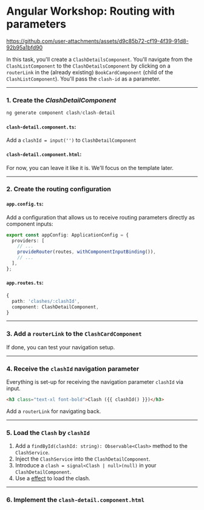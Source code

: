 # Angular Workshop: Routing with parameters


https://github.com/user-attachments/assets/d9c85b72-cf19-4f39-91d8-92b95a1bfd90


In this task, you'll create a `ClashDetailsComponent`. You'll navigate from the `ClashListComponent` to the `ClashDetailsComponent` by clicking on a `routerLink` in the (already existing) `BookCardComponent` (child of the `ClashListComponent`). You'll pass the `clash-id` as a parameter.

---

### **1. Create the _ClashDetailComponent_**

```ts
ng generate component clash/clash-detail
```

#### `clash-detail.component.ts`:

Add a `clashId = input('')` to `ClashDetailComponent`

#### `clash-detail.component.html`:

For now, you can leave it like it is. We'll focus on the template later.

---

### **2. Create the routing configuration**

#### `app.config.ts`:

Add a configuration that allows us to receive routing parameters directly as component inputs:

```ts
export const appConfig: ApplicationConfig = {
  providers: [
    // ...
    provideRouter(routes, withComponentInputBinding()),
    // ...
  ],
};
```

#### `app.routes.ts`:

```ts
{
  path: 'clashes/:clashId',
  component: ClashDetailComponent,
}
```

---

### **3. Add a `routerLink` to the `ClashCardComponent`**

If done, you can test your navigation setup.

---

### **4. Receive the `clashId` navigation parameter**

Everything is set-up for receiving the navigation parameter `clashId` via input.

```html
<h3 class="text-xl font-bold">Clash ({{ clashId() }})</h3>
```

Add a `routerLink` for navigating back.

---

### **5. Load the `Clash` by `clashId`**

1. Add a `findById(clashId: string): Observable<Clash>` method to the `ClashService`.
2. Inject the `ClashService` into the `ClashDetailComponent`.
3. Introduce a `clash = signal<Clash | null>(null)` in your `ClashDetailComponent`.
4. Use a [effect](https://angular.dev/guide/signals#effects) to load the clash.

---

### **6. Implement the `clash-detail.component.html`**
